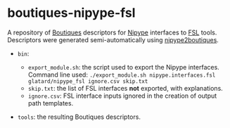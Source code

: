 # boutiques-nipype-fsl

A repository of [Boutiques](https://github.com/boutiques) descriptors for [Nipype](https://github.com/nipy/nipype) interfaces to [FSL](http://fsl.fmrib.ox.ac.uk/fsl/fslwiki/) tools. Descriptors were generated semi-automatically using [nipype2boutiques](https://github.com/nipy/nipype/blob/master/nipype/utils/nipype2boutiques.py).

* `bin`: 
  * `export_module.sh`: the script used to export the Nipype interfaces. Command line used:
    `./export_module.sh nipype.interfaces.fsl glatard/nipype_fsl ignore.csv skip.txt`
  * `skip.txt`: the list of FSL interfaces **not** exported, with explanations.
  * `ignore.csv`: FSL interface inputs ignored in the creation of output path templates.

* `tools`: the resulting Boutiques descriptors.